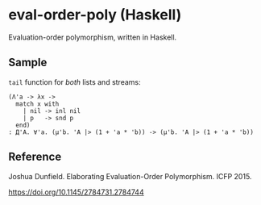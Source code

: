 # eval-order-poly (Haskell)

Evaluation-order polymorphism, written in Haskell.

## Sample

`tail` function for *both* lists and streams:

```
(Λ'a -> λx ->
  match x with
    | nil -> inl nil
    | p   -> snd p
  end)
: Д'A. ∀'a. (μ'b. 'A |> (1 + 'a * 'b)) -> (μ'b. 'A |> (1 + 'a * 'b))
```

## Reference

Joshua Dunfield.
Elaborating Evaluation-Order Polymorphism.
ICFP 2015.

https://doi.org/10.1145/2784731.2784744
